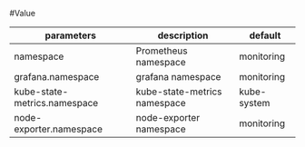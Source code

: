 #Value

| parameters | description | default |
| --- | ---- | --- | 
| namespace | Prometheus namespace | monitoring | 
| grafana.namespace | grafana namespace | monitoring |
| kube-state-metrics.namespace | kube-state-metrics namespace | kube-system | 
| node-exporter.namespace | node-exporter namespace | monitoring | 